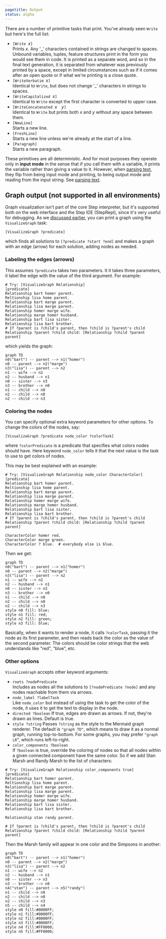 ```yaml
---
pagetitle: Output
status: alpha
---
```

There are a number of primitive tasks that print.  You've already seen `Write` but here's the full list:

* `[Write `*x*`]`  
Prints *x*.  Any '_' characters contained in strings are changed to spaces.  Unbound variables, tuples, feature structures print in the form you would see them in code.  It is printed as a separate word, and so in the final text generation, it is separated from whatever was previously printed by a space, except in limited circumstances such as if it comes after an open quote or if what we're printing is a close quote.
* `[WriteVerbatim `*x*`]`  
Identical to `Write`, but does not change '_' characters in strings to spaces.
* `[WriteCapitalized `*x*`]`  
Identical to `Write` except the first character is converted to upper case.
* `[WriteConcatenated `*x*`  `*y*`]`  
Identical to `Write` but prints both *x* and *y* without any space between them.
* `[NewLine]`  
Starts a new line.
* `[FreshLine]`  
Starts a new line unless we're already at the start of a line.
* `[Paragraph]`  
Starts a new paragraph.

These primitives are all deterministic.  And for most purposes they operate only in **input mode** in the sense that if you call them with a variable, it prints the variable rather than giving a value to it.  However, when [parsing text](parse_predicate), they flip from being input mode and printing, to being output mode and reading from the input string.  See [parsing text](parse_predicate).

## Graph output (not supported in all environments)

Graph visualization isn't part of the core Step interpreter, but it's supported both on the web interface and the Step IDE (StepRepl), since it's very useful for debugging.  As we [discussed earlier](visualizing_predicates), you can print a graph using the `VisualizeGraph` task:
```step
[VisualizeGraph ?predicate]
```
which finds all solutions to `[?predicate ?start ?end]` and makes a graph with an edge (arrow) for each solution, adding nodes as needed.  

### Labeling the edges (arrows)

This assumes `?predicate` takes two parameters.  It it takes three parameters, it label the edge with the value of the third argument.  For example:
```Step
# Try: [VisualizeGraph Relationship]
[predicate]
Relationship bart homer parent.
Reltionship lisa home parent.
Relationship bart marge parent.
Relationship lisa marge parent.
Relationship homer marge wife.
Relationship marge homer husband.
Relationship bart lisa sister.
Relationship lisa bart brother.
# If ?parent is ?child's parent, then ?child is ?parent's child
Relationship ?parent ?child child: [Relationship ?child ?parent parent]
```
which yields the graph:
```mermaid
graph TD
n0("bart") -- parent --> n1("homer")
n0 -- parent --> n2("marge")
n3("lisa") -- parent --> n2
n1 -- wife --> n2
n2 -- husband --> n1
n0 -- sister --> n3
n3 -- brother --> n0
n1 -- child --> n0
n2 -- child --> n0
n2 -- child --> n3
```

### Coloring the nodes

You can specify optional extra keyword parameters for other options.  To change the colors of the nodes, say:
```step
[VisualizeGraph ?predicate node_color ?colorTask]
```
where `?colorPredicate` is a predicate that specifies what colors nodes should have.  Here keyword `node_color` tells it that the next value is the task to use to get colors of nodes.

This may be best explained with an example:
```Step
# Try: [VisualizeGraph Relationship node_color CharacterColor]
[predicate]
Relationship bart homer parent.
Reltionship lisa home parent.
Relationship bart marge parent.
Relationship lisa marge parent.
Relationship homer marge wife.
Relationship marge homer husband.
Relationship bart lisa sister.
Relationship lisa bart brother.
# If ?parent is ?child's parent, then ?child is ?parent's child
Relationship ?parent ?child child: [Relationship ?child ?parent parent]

CharacterColor homer red.
CharacterColor marge green.
CharacterColor ? blue.  # everybody else is blue.
```
Then we get:
```mermaid
graph TD
n0("bart") -- parent --> n1("homer")
n0 -- parent --> n2("marge")
n3("lisa") -- parent --> n2
n1 -- wife --> n2
n2 -- husband --> n1
n0 -- sister --> n3
n3 -- brother --> n0
n1 -- child --> n0
n2 -- child --> n0
n2 -- child --> n3
style n0 fill: blue;
style n1 fill: red;
style n2 fill: green;
style n3 fill: blue;
```
Basically, when it wants to render a node, it calls `?colorTask`, passing it the node as its first parameter, and then reads back the color as the value of the second parameter.  The colors should be color strings that the web understands like "red", "blue", etc.

### Other options

`VisualizeGraph` accepts other keyword arguments:

* `roots ?nodePredicate`  
Includes as nodes all the solutions to `[?nodePredicate ?node]` and any nodes reachable from them via arrows.
* `node_label ?labelTask`  
Like `node_color` but instead of using the task to get the color of the node, it uses it to get the text to display in the node.
* `directed ?boolean`
If true, edges are drawn as arrows.  If not, they're drawn as lines.  Default is true.
* `style ?string`
Passes `?string` as the style to the Mermaid graph renderer.  The default is `"graph TD"`, which means to draw it as a normal graph, running top-to-bottom.  For some graphs, you may prefer `"graph LR`", which runs left-to-right.
* `color_components ?boolean`  
If `?boolean` is true, override the coloring of nodes so that all nodes within a given connected component have the same color.  So if we add Stan Marsh and Randy Marsh to the list of characters:
```Step
# Try: [VisualizeGraph Relationship color_components true]
[predicate]
Relationship bart homer parent.
Reltionship lisa home parent.
Relationship bart marge parent.
Relationship lisa marge parent.
Relationship homer marge wife.
Relationship marge homer husband.
Relationship bart lisa sister.
Relationship lisa bart brother.

Relationship stan randy parent.

# If ?parent is ?child's parent, then ?child is ?parent's child
Relationship ?parent ?child child: [Relationship ?child ?parent parent]
```
Then the Marsh family will appear in one color and the Simpsons in another:
```mermaid
graph TD
n0("bart") -- parent --> n1("homer")
n0 -- parent --> n2("marge")
n3("lisa") -- parent --> n2
n1 -- wife --> n2
n2 -- husband --> n1
n0 -- sister --> n3
n3 -- brother --> n0
n4("stan") -- parent --> n5("randy")
n1 -- child --> n0
n2 -- child --> n0
n2 -- child --> n3
n5 -- child --> n4
style n0 fill:#0000FF;
style n1 fill:#0000FF;
style n2 fill:#0000FF;
style n3 fill:#0000FF;
style n4 fill:#FF0000;
style n5 fill:#FF0000;
```